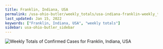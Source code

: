 ```yaml
---
title: Franklin, Indiana, USA
permalink: /usa-ohio-butler/weekly_totals/usa-indiana-franklin-weekly_totals.html
last_updated: Jan 15, 2022
keywords: ["Franklin, Indiana, USA", "weekly totals"]
sidebar: usa-ohio-butler_sidebar
---
```


![Weekly Totals of Confirmed Cases for Franklin, Indiana, USA](/covid_tracker/images/graphs/usa-indiana-franklin-weekly_totals_graph.png)
